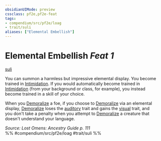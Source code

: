 ```yaml
---
obsidianUIMode: preview
cssclass: pf2e,pf2e-feat
tags:
- compendium/src/pf2e/loag
- trait/suli
aliases: ["Elemental Embellish"]
---
```

# Elemental Embellish  *Feat 1*  
[suli](suli-b2.md "Suli Ancestry & Heritage Trait")  


You can summon a harmless but impressive elemental display. You become trained in [Intimidation](skills.md#Intimidation). If you would automatically become trained in [Intimidation](skills.md#Intimidation) (from your background or class, for example), you instead become trained in a skill of your choice.

When you [Demoralize](demoralize.md) a foe, if you choose to [Demoralize](demoralize.md) via an elemental display, [Demoralize](demoralize.md) loses the [auditory](auditory.md "Auditory Effect Trait") trait and gains the [visual](visual.md "Visual Effect Trait") trait, and you don't take a penalty when you attempt to [Demoralize](demoralize.md) a creature that doesn't understand your language.

*Source: Lost Omens: Ancestry Guide p. 111*  
%% #compendium/src/pf2e/loag #trait/suli %%